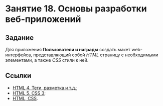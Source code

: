 ﻿# Занятие 18. Основы разработки веб-приложений

## Задание

Для приложения **Пользователи и награды** создать макет web-интерфейса, представляющий собой *HTML* страницу с необходимыми элементами, а также *CSS* стили к ней.

## Ссылки

* [HTML 4. Теги, разметка и т.д.](http://htmlbook.ru/samhtml);
* [HTML 5, CSS 3](http://coding-space.ru);
* [HTML, CSS](https://codebra.ru).